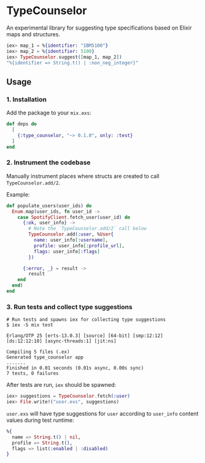 # TypeCounselor

An experimental library for suggesting type specifications based on Elixir maps
and structures.

```elixir
iex> map_1 = %{identifier: "IBM5100"}
iex> map_2 = %{identifier: 5100}
iex> TypeCounselor.suggest([map_1, map_2])
"%{identifier => String.t() | :non_neg_integer}"
```

## Usage

### 1. Installation

Add the package to your `mix.exs`:

```elixir
def deps do
  [
    {:type_counselor, "~> 0.1.0", only: :test}
  ]
end
```

### 2. Instrument the codebase

Manually instrument places where structs are created to call `TypeCounselor.add/2`.

Example:

```elixir
def populate_users(user_ids) do
  Enum.map(user_ids, fn user_id -> 
    case SpotifyClient.fetch_user(user_id) do
      {:ok, user_info} ->
        # Note the `TypeCounselor.add/2` call below
        TypeCounselor.add(:user, %User{
          name: user_info[:username],
          profile: user_info[:profile_url],
          flags: user_info[:flags]
        })

      {:error, _} = result -> 
        result
    end
  end)
end
```

### 3. Run tests and collect type suggestions

```shell
# Run tests and spawns iex for collecting type suggestions
$ iex -S mix test

Erlang/OTP 25 [erts-13.0.3] [source] [64-bit] [smp:12:12] [ds:12:12:10] [async-threads:1] [jit:ns]

Compiling 5 files (.ex)
Generated type_counselor app
.......
Finished in 0.01 seconds (0.01s async, 0.00s sync)
7 tests, 0 failures
```

After tests are run, `iex` should be spawned:

```elixir
iex> suggestions = TypeCounselor.fetch(:user)
iex> File.write!("user.exs", suggestions)
```

`user.exs` will have type suggestions for `user` according to `user_info`
content values during test runtime:

```elixir
%{
  name => String.t() | nil,
  profile => String.t(),
  flags => list(:enabled | :disabled)
}
```